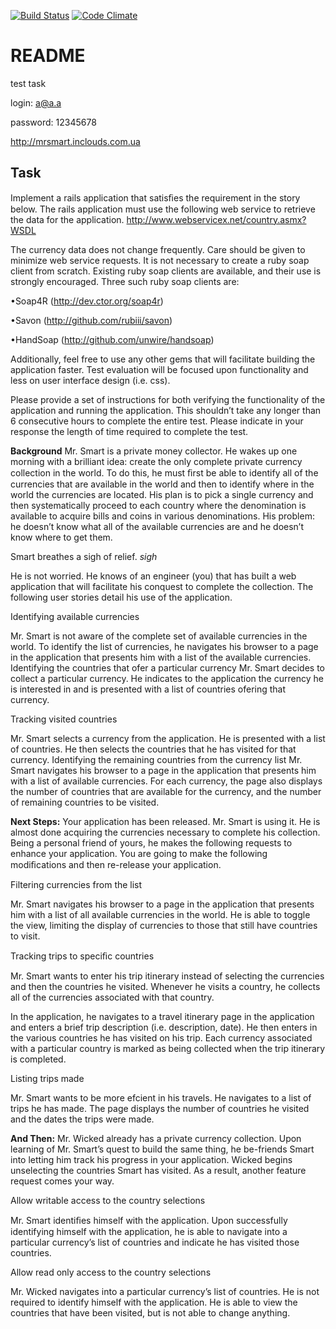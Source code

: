 [![Build Status](https://travis-ci.org/woodcrust/railsapp_with_soap.svg?branch=master)](https://travis-ci.org/woodcrust/railsapp_with_soap) [![Code Climate](https://codeclimate.com/github/woodcrust/railsapp_with_soap/badges/gpa.svg)](https://codeclimate.com/github/woodcrust/railsapp_with_soap)
# README #
test task

login: a@a.a

password: 12345678

http://mrsmart.inclouds.com.ua

## Task

Implement a rails application that satisﬁes the requirement in the story below. The rails application must use the following web service to retrieve the data for the application.
http://www.webservicex.net/country.asmx?WSDL

The currency data does not change frequently. Care should be given to minimize web service requests. It is not necessary to create a ruby soap client from scratch. Existing ruby soap clients are available, and their use is strongly encouraged. Three such ruby soap clients are:

•Soap4R (http://dev.ctor.org/soap4r)

•Savon (http://github.com/rubiii/savon)

•HandSoap (http://github.com/unwire/handsoap)

Additionally, feel free to use any other gems that will facilitate building the application faster. Test evaluation will be focused upon functionality and less on user interface design (i.e. css).

Please provide a set of instructions for both verifying the functionality of the application and running the application. This shouldn’t take any longer than 6 consecutive hours to complete the entire test. Please indicate in your response the length of time required to complete the test.

**Background**
Mr. Smart is a private money collector. He wakes up one morning with a brilliant idea: create the only complete private currency collection in the world. To do this, he must ﬁrst be able to identify all of the currencies that are available in the world and then to identify where in the world the currencies are located. His plan is to pick a single currency and then systematically proceed to each country where the denomination is available to acquire bills and coins in various denominations. His problem: he doesn’t know what all of the available currencies are and he doesn’t know where to get them.

Smart breathes a sigh of relief. *sigh*

He is not worried. He knows of an engineer (you) that has built a web application that will facilitate his conquest to complete the collection. The following user stories detail his use of the application.

Identifying available currencies

Mr. Smart is not aware of the complete set of available currencies in the world. To identify the list of currencies, he navigates his browser to a page in the application that presents him with a list of the available currencies.
Identifying the countries that ofer a particular currency
Mr. Smart decides to collect a particular currency. He indicates to the application the currency he is interested in and is presented with a list of countries ofering that currency.

Tracking visited countries

Mr. Smart selects a currency from the application. He is presented with a list of countries. He then selects the countries that he has visited for that currency.
Identifying the remaining countries from the currency list
Mr. Smart navigates his browser to a page in the application that presents him with a list of available currencies. For each currency, the page also displays the number of countries that are available for the currency, and the number of remaining countries to be visited.

**Next Steps:**
Your application has been released. Mr. Smart is using it. He is almost done acquiring the currencies necessary to complete his collection. Being
a personal friend of yours, he makes the following requests to enhance your application. You are going to make the following modiﬁcations and then re-release your application.

Filtering currencies from the list

Mr. Smart navigates his browser to a page in the application that presents him with a list of all available currencies in the world. He is able to toggle the view, limiting the display of currencies to those that still have countries to visit.

Tracking trips to speciﬁc countries

Mr. Smart wants to enter his trip itinerary instead of selecting the currencies and then the countries he visited. Whenever he visits a country, he collects all of the currencies associated with that country.

In the application, he navigates to a travel itinerary page in the application and enters a brief trip description (i.e. description, date). He then enters in the various countries he has visited on his trip. Each currency associated with a particular country is marked as being collected when the trip itinerary is completed.

Listing trips made

Mr. Smart wants to be more efcient in his travels. He navigates to a list of trips he has made. The page displays the number of countries he visited and the dates the trips were made.

**And Then:**
Mr. Wicked already has a private currency collection. Upon learning of Mr. Smart’s quest to build the same thing, he be-friends Smart into letting him track his progress in your application. Wicked begins unselecting the countries Smart has visited. As a result, another feature request comes your way.

Allow writable access to the country selections

Mr. Smart identiﬁes himself with the application. Upon successfully identifying himself with the application, he is able to navigate into a particular currency’s list of countries and indicate he has visited those countries.

Allow read only access to the country selections

Mr. Wicked navigates into a particular currency’s list of countries. He is not required to identify himself with the application. He is able to view the countries that have been visited, but is not able to change anything.
